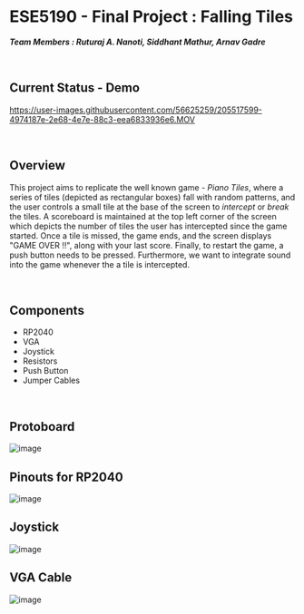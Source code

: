 # ESE5190 - Final Project : Falling Tiles

***Team Members : Ruturaj A. Nanoti, Siddhant Mathur, Arnav Gadre***

<br/>

## Current Status - Demo

https://user-images.githubusercontent.com/56625259/205517599-4974187e-2e68-4e7e-88c3-eea6833936e6.MOV

<br/>

## Overview

This project aims to replicate the well known game - *Piano Tiles*, where a series of tiles (depicted as rectangular boxes) fall with random patterns, and the user
controls a small tile at the base of the screen to *intercept* or *break* the tiles. A scoreboard is maintained at the top left corner of the screen which depicts the
number of tiles the user has intercepted since the game started. Once a tile is missed, the game ends, and the screen displays "GAME OVER !!", along with your last
score. Finally, to restart the game, a push button needs to be pressed. Furthermore, we want to integrate sound into the game whenever the a tile is intercepted.


<br/>

## Components

- RP2040
- VGA
- Joystick
- Resistors
- Push Button
- Jumper Cables

<br/>

## Protoboard

![image](https://user-images.githubusercontent.com/56625259/205566069-57a2a555-c5fc-43c8-b8a1-943da6c58896.png)


## Pinouts for RP2040

![image](https://user-images.githubusercontent.com/56625259/205564884-52b2604d-35eb-48ca-8b1a-68b744576e1a.png)

## Joystick

![image](https://user-images.githubusercontent.com/56625259/205565297-78e39cde-9907-4f70-b24b-73d278a3dd90.png)

## VGA Cable

![image](https://user-images.githubusercontent.com/56625259/205566105-34077276-7085-4189-bc0e-bd36a9de97b6.png)
